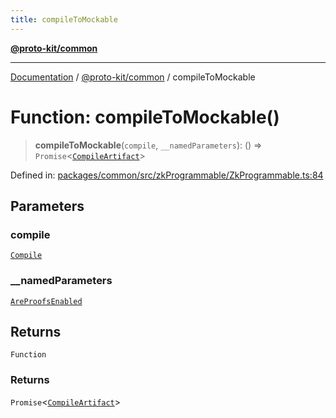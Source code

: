```yaml
---
title: compileToMockable
---
```


[**@proto-kit/common**](../README.md)

***

[Documentation](../../../README.md) / [@proto-kit/common](../README.md) / compileToMockable

# Function: compileToMockable()

> **compileToMockable**(`compile`, `__namedParameters`): () => `Promise`\<[`CompileArtifact`](../interfaces/CompileArtifact.md)\>

Defined in: [packages/common/src/zkProgrammable/ZkProgrammable.ts:84](https://github.com/proto-kit/framework/blob/28efa802e3737fc3b77339148b307ef7246f3ef1/packages/common/src/zkProgrammable/ZkProgrammable.ts#L84)

## Parameters

### compile

[`Compile`](../interfaces/Compile.md)

### \_\_namedParameters

[`AreProofsEnabled`](../interfaces/AreProofsEnabled.md)

## Returns

`Function`

### Returns

`Promise`\<[`CompileArtifact`](../interfaces/CompileArtifact.md)\>
